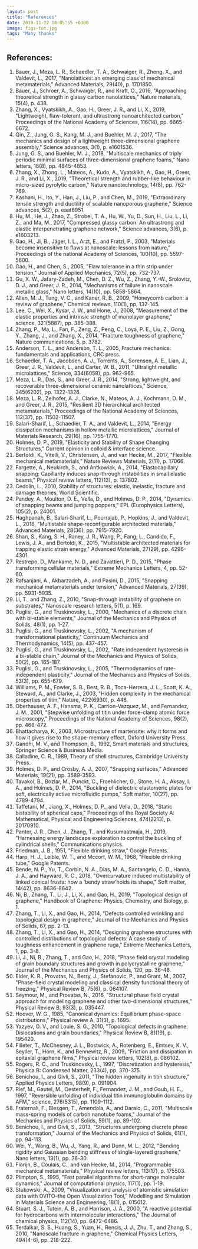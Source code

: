 ```yaml
---
layout: post
title: "References"
date: 2019-11-22 18:05:55 +0300
image: figs-tot.jpg
tags: "Many thanks"
---
```


## References:
1. Bauer, J., Meza, L. R., Schaedler, T. A., Schwaiger, R., Zheng, X., and Valdevit, L., 2017, "Nanolattices: an emerging class of mechanical metamaterials," Advanced Materials, 29(40), p. 1701850.
2. Bauer, J., Schroer, A., Schwaiger, R., and Kraft, O., 2016, "Approaching theoretical strength in glassy carbon nanolattices," Nature materials, 15(4), p. 438.
3. Zhang, X., Vyatskikh, A., Gao, H., Greer, J. R., and Li, X., 2019, "Lightweight, flaw-tolerant, and ultrastrong nanoarchitected carbon," Proceedings of the National Academy of Sciences, 116(14), pp. 6665-6672.
4. Qin, Z., Jung, G. S., Kang, M. J., and Buehler, M. J., 2017, "The mechanics and design of a lightweight three-dimensional graphene assembly," Science advances, 3(1), p. e1601536.
5. Jung, G. S., and Buehler, M. J., 2018, "Multiscale mechanics of triply periodic minimal surfaces of three-dimensional graphene foams," Nano letters, 18(8), pp. 4845-4853.
6. Zhang, X., Zhong, L., Mateos, A., Kudo, A., Vyatskikh, A., Gao, H., Greer, J. R., and Li, X., 2019, "Theoretical strength and rubber-like behaviour in micro-sized pyrolytic carbon," Nature nanotechnology, 14(8), pp. 762-769.
7. Kashani, H., Ito, Y., Han, J., Liu, P., and Chen, M., 2019, "Extraordinary tensile strength and ductility of scalable nanoporous graphene," Science advances, 5(2), p. eaat6951.
8. Hu, M., He, J., Zhao, Z., Strobel, T. A., Hu, W., Yu, D., Sun, H., Liu, L., Li, Z., and Ma, M., 2017, "Compressed glassy carbon: An ultrastrong and elastic interpenetrating graphene network," Science advances, 3(6), p. e1603213.
9. Gao, H., Ji, B., Jäger, I. L., Arzt, E., and Fratzl, P., 2003, "Materials become insensitive to flaws at nanoscale: lessons from nature," Proceedings of the national Academy of Sciences, 100(10), pp. 5597-5600.
10. Gao, H., and Chen, S., 2005, "Flaw tolerance in a thin strip under tension," Journal of Applied Mechanics, 72(5), pp. 732-737.
11. Gu, X. W., Jafary-Zadeh, M., Chen, D. Z., Wu, Z., Zhang, Y.-W., Srolovitz, D. J., and Greer, J. R., 2014, "Mechanisms of failure in nanoscale metallic glass," Nano letters, 14(10), pp. 5858-5864.
12. Allen, M. J., Tung, V. C., and Kaner, R. B., 2009, "Honeycomb carbon: a review of graphene," Chemical reviews, 110(1), pp. 132-145.
13. Lee, C., Wei, X., Kysar, J. W., and Hone, J., 2008, "Measurement of the elastic properties and intrinsic strength of monolayer graphene," science, 321(5887), pp. 385-388.
14. Zhang, P., Ma, L., Fan, F., Zeng, Z., Peng, C., Loya, P. E., Liu, Z., Gong, Y., Zhang, J., and Zhang, X., 2014, "Fracture toughness of graphene," Nature communications, 5, p. 3782.
15. Anderson, T. L., and Anderson, T. L., 2005, Fracture mechanics: fundamentals and applications, CRC press.
16. Schaedler, T. A., Jacobsen, A. J., Torrents, A., Sorensen, A. E., Lian, J., Greer, J. R., Valdevit, L., and Carter, W. B., 2011, "Ultralight metallic microlattices," Science, 334(6058), pp. 962-965.
17. Meza, L. R., Das, S., and Greer, J. R., 2014, "Strong, lightweight, and recoverable three-dimensional ceramic nanolattices," Science, 345(6202), pp. 1322-1326.
18. Meza, L. R., Zelhofer, A. J., Clarke, N., Mateos, A. J., Kochmann, D. M., and Greer, J. R., 2015, "Resilient 3D hierarchical architected metamaterials," Proceedings of the National Academy of Sciences, 112(37), pp. 11502-11507.
19. Salari-Sharif, L., Schaedler, T. A., and Valdevit, L., 2014, "Energy dissipation mechanisms in hollow metallic microlattices," Journal of Materials Research, 29(16), pp. 1755-1770.
20. Holmes, D. P., 2019, "Elasticity and Stability of Shape Changing Structures," Current opinion in colloid & interface science.
21. Bertoldi, K., Vitelli, V., Christensen, J., and van Hecke, M., 2017, "Flexible mechanical metamaterials," Nature Reviews Materials, 2(11), p. 17066.
22. Fargette, A., Neukirch, S., and Antkowiak, A., 2014, "Elastocapillary snapping: Capillarity induces snap-through instabilities in small elastic beams," Physical review letters, 112(13), p. 137802.
23. Cedolin, L., 2010, Stability of structures: elastic, inelastic, fracture and damage theories, World Scientific.
24. Pandey, A., Moulton, D. E., Vella, D., and Holmes, D. P., 2014, "Dynamics of snapping beams and jumping poppers," EPL (Europhysics Letters), 105(2), p. 24001.
25. Haghpanah, B., Salari‐Sharif, L., Pourrajab, P., Hopkins, J., and Valdevit, L., 2016, "Multistable shape‐reconfigurable architected materials," Advanced Materials, 28(36), pp. 7915-7920.
26. Shan, S., Kang, S. H., Raney, J. R., Wang, P., Fang, L., Candido, F., Lewis, J. A., and Bertoldi, K., 2015, "Multistable architected materials for trapping elastic strain energy," Advanced Materials, 27(29), pp. 4296-4301.
27. Restrepo, D., Mankame, N. D., and Zavattieri, P. D., 2015, "Phase transforming cellular materials," Extreme Mechanics Letters, 4, pp. 52-60.
28. Rafsanjani, A., Akbarzadeh, A., and Pasini, D., 2015, "Snapping mechanical metamaterials under tension," Advanced Materials, 27(39), pp. 5931-5935.
29. Li, T., and Zhang, Z., 2010, "Snap-through instability of graphene on substrates," Nanoscale research letters, 5(1), p. 169.
30. Puglisi, G., and Truskinovsky, L., 2000, "Mechanics of a discrete chain with bi-stable elements," Journal of the Mechanics and Physics of Solids, 48(1), pp. 1-27.
31. Puglisi, G., and Truskinovsky, L., 2002, "A mechanism of transformational plasticity," Continuum Mechanics and Thermodynamics, 14(5), pp. 437-457.
32. Puglisi, G., and Truskinovsky, L., 2002, "Rate independent hysteresis in a bi-stable chain," Journal of the Mechanics and Physics of Solids, 50(2), pp. 165-187.
33. Puglisi, G., and Truskinovsky, L., 2005, "Thermodynamics of rate-independent plasticity," Journal of the Mechanics and Physics of Solids, 53(3), pp. 655-679.
34. Williams, P. M., Fowler, S. B., Best, R. B., Toca-Herrera, J. L., Scott, K. A., Steward, A., and Clarke, J., 2003, "Hidden complexity in the mechanical properties of titin," Nature, 422(6930), p. 446.
35. Oberhauser, A. F., Hansma, P. K., Carrion-Vazquez, M., and Fernandez, J. M., 2001, "Stepwise unfolding of titin under force-clamp atomic force microscopy," Proceedings of the National Academy of Sciences, 98(2), pp. 468-472.
36. Bhattacharya, K., 2003, Microstructure of martensite: why it forms and how it gives rise to the shape-memory effect, Oxford University Press.
37. Gandhi, M. V., and Thompson, B., 1992, Smart materials and structures, Springer Science & Business Media.
38. Calladine, C. R., 1989, Theory of shell structures, Cambridge University Press.
39. Holmes, D. P., and Crosby, A. J., 2007, "Snapping surfaces," Advanced Materials, 19(21), pp. 3589-3593.
40. Tavakol, B., Bozlar, M., Punckt, C., Froehlicher, G., Stone, H. A., Aksay, I. A., and Holmes, D. P., 2014, "Buckling of dielectric elastomeric plates for soft, electrically active microfluidic pumps," Soft matter, 10(27), pp. 4789-4794.
41. Taffetani, M., Jiang, X., Holmes, D. P., and Vella, D., 2018, "Static bistability of spherical caps," Proceedings of the Royal Society A: Mathematical, Physical and Engineering Sciences, 474(2213), p. 20170910.
42. Panter, J. R., Chen, J., Zhang, T., and Kusumaatmaja, H., 2019, "Harnessing energy landscape exploration to control the buckling of cylindrical shells," Communications physics.
43. Friedman, J. B., 1951, "Flexible drinking straw," Google Patents.
44. Harp, H. J., Leible, W. T., and Mccort, W. M., 1968, "Flexible drinking tube," Google Patents.
45. Bende, N. P., Yu, T., Corbin, N. A., Dias, M. A., Santangelo, C. D., Hanna, J. A., and Hayward, R. C., 2018, "Overcurvature induced multistability of linked conical frusta: how a ‘bendy straw’holds its shape," Soft matter, 14(42), pp. 8636-8642.
46. Ni, B., Zhang, T., Li, J., Li, X., and Gao, H., 2019, "Topological design of graphene," Handbook of Graphene: Physics, Chemistry, and Biology, p. 1.
47. Zhang, T., Li, X., and Gao, H., 2014, "Defects controlled wrinkling and topological design in graphene," Journal of the Mechanics and Physics of Solids, 67, pp. 2-13.
48. Zhang, T., Li, X., and Gao, H., 2014, "Designing graphene structures with controlled distributions of topological defects: A case study of toughness enhancement in graphene ruga," Extreme Mechanics Letters, 1, pp. 3-8.
49. Li, J., Ni, B., Zhang, T., and Gao, H., 2018, "Phase field crystal modeling of grain boundary structures and growth in polycrystalline graphene," Journal of the Mechanics and Physics of Solids, 120, pp. 36-48.
50. Elder, K. R., Provatas, N., Berry, J., Stefanovic, P., and Grant, M., 2007, "Phase-field crystal modeling and classical density functional theory of freezing," Physical Review B, 75(6), p. 064107.
51. Seymour, M., and Provatas, N., 2016, "Structural phase field crystal approach for modeling graphene and other two-dimensional structures," Physical Review B, 93(3), p. 035447.
52. Hoover, W. G., 1985, "Canonical dynamics: Equilibrium phase-space distributions," Physical review A, 31(3), p. 1695.
53. Yazyev, O. V., and Louie, S. G., 2010, "Topological defects in graphene: Dislocations and grain boundaries," Physical Review B, 81(19), p. 195420.
54. Filleter, T., McChesney, J. L., Bostwick, A., Rotenberg, E., Emtsev, K. V., Seyller, T., Horn, K., and Bennewitz, R., 2009, "Friction and dissipation in epitaxial graphene films," Physical review letters, 102(8), p. 086102.
55. Rogers, R. C., and Truskinovsky, L., 1997, "Discretization and hysteresis," Physica B: Condensed Matter, 233(4), pp. 370-375.
56. Benichou, I., and Givli, S., 2011, "The hidden ingenuity in titin structure," Applied Physics Letters, 98(9), p. 091904.
57. Rief, M., Gautel, M., Oesterhelt, F., Fernandez, J. M., and Gaub, H. E., 1997, "Reversible unfolding of individual titin immunoglobulin domains by AFM," science, 276(5315), pp. 1109-1112.
58. Fraternali, F., Blesgen, T., Amendola, A., and Daraio, C., 2011, "Multiscale mass-spring models of carbon nanotube foams," Journal of the Mechanics and Physics of Solids, 59(1), pp. 89-102.
59. Benichou, I., and Givli, S., 2013, "Structures undergoing discrete phase transformation," Journal of the Mechanics and Physics of Solids, 61(1), pp. 94-113.
60. Wei, Y., Wang, B., Wu, J., Yang, R., and Dunn, M. L., 2012, "Bending rigidity and Gaussian bending stiffness of single-layered graphene," Nano letters, 13(1), pp. 26-30.
61. Florijn, B., Coulais, C., and van Hecke, M., 2014, "Programmable mechanical metamaterials," Physical review letters, 113(17), p. 175503.
62. Plimpton, S., 1995, "Fast parallel algorithms for short-range molecular dynamics," Journal of computational physics, 117(1), pp. 1-19.
63. Stukowski, A., 2009, "Visualization and analysis of atomistic simulation data with OVITO–the Open Visualization Tool," Modelling and Simulation in Materials Science and Engineering, 18(1), p. 015012.
64. Stuart, S. J., Tutein, A. B., and Harrison, J. A., 2000, "A reactive potential for hydrocarbons with intermolecular interactions," The Journal of chemical physics, 112(14), pp. 6472-6486.
65. Terdalkar, S. S., Huang, S., Yuan, H., Rencis, J. J., Zhu, T., and Zhang, S., 2010, "Nanoscale fracture in graphene," Chemical Physics Letters, 494(4-6), pp. 218-222.


<!--
You’ll find this post in your `_posts` directory. Go ahead and edit it and re-build the site to see your changes. You can rebuild the site in many different ways, but the most common way is to run `jekyll serve`, which launches a web server and auto-regenerates your site when a file is updated.

To add new posts, simply add a file in the `_posts` directory that follows the convention `YYYY-MM-DD-name-of-post.ext` and includes the necessary front matter. Take a look at the source for this post to get an idea about how it works.

Jekyll also offers powerful support for code snippets:

{% highlight ruby %}
def print_hi(name)
  puts "Hi, #{name}"
end
print_hi('Tom')
#=> prints 'Hi, Tom' to STDOUT.
{% endhighlight %}

Check out the [Jekyll docs][jekyll-docs] for more info on how to get the most out of Jekyll. File all bugs/feature requests at [Jekyll’s GitHub repo][jekyll-gh]. If you have questions, you can ask them on [Jekyll Talk][jekyll-talk].

[jekyll-docs]: https://jekyllrb.com/docs/home
[jekyll-gh]:   https://github.com/jekyll/jekyll
[jekyll-talk]: https://talk.jekyllrb.com/
-->
